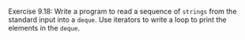 Exercise 9.18: Write a program to read a sequence of `strings` from the standard input
into a `deque`. Use iterators to write a loop to print the elements in the `deque`.